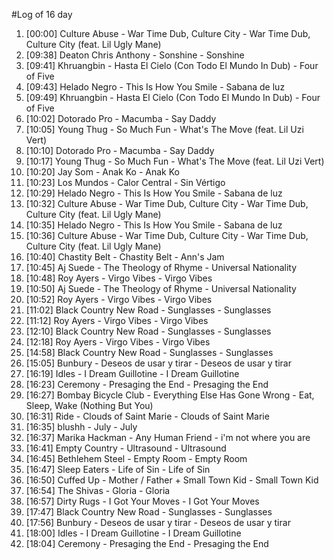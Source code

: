 #Log of 16 day

1. [00:00] Culture Abuse - War Time Dub, Culture City - War Time Dub, Culture City (feat. Lil Ugly Mane)
1. [09:38] Deaton Chris Anthony - Sonshine - Sonshine
1. [09:41] Khruangbin - Hasta El Cielo (Con Todo El Mundo In Dub) - Four of Five
1. [09:43] Helado Negro - This Is How You Smile - Sabana de luz
1. [09:49] Khruangbin - Hasta El Cielo (Con Todo El Mundo In Dub) - Four of Five
1. [10:02] Dotorado Pro - Macumba - Say Daddy
1. [10:05] Young Thug - So Much Fun - What's The Move (feat. Lil Uzi Vert)
1. [10:10] Dotorado Pro - Macumba - Say Daddy
1. [10:17] Young Thug - So Much Fun - What's The Move (feat. Lil Uzi Vert)
1. [10:20] Jay Som - Anak Ko - Anak Ko
1. [10:23] Los Mundos - Calor Central - Sin Vértigo
1. [10:29] Helado Negro - This Is How You Smile - Sabana de luz
1. [10:32] Culture Abuse - War Time Dub, Culture City - War Time Dub, Culture City (feat. Lil Ugly Mane)
1. [10:35] Helado Negro - This Is How You Smile - Sabana de luz
1. [10:36] Culture Abuse - War Time Dub, Culture City - War Time Dub, Culture City (feat. Lil Ugly Mane)
1. [10:40] Chastity Belt - Chastity Belt - Ann's Jam
1. [10:45] Aj Suede - The Theology of Rhyme - Universal Nationality
1. [10:48] Roy Ayers - Virgo Vibes - Virgo Vibes
1. [10:50] Aj Suede - The Theology of Rhyme - Universal Nationality
1. [10:52] Roy Ayers - Virgo Vibes - Virgo Vibes
1. [11:02] Black Country New Road - Sunglasses - Sunglasses
1. [11:12] Roy Ayers - Virgo Vibes - Virgo Vibes
1. [12:10] Black Country New Road - Sunglasses - Sunglasses
1. [12:18] Roy Ayers - Virgo Vibes - Virgo Vibes
1. [14:58] Black Country New Road - Sunglasses - Sunglasses
1. [15:05] Bunbury - Deseos de usar y tirar - Deseos de usar y tirar
1. [16:19] Idles - I Dream Guillotine - I Dream Guillotine
1. [16:23] Ceremony - Presaging the End - Presaging the End
1. [16:27] Bombay Bicycle Club - Everything Else Has Gone Wrong - Eat, Sleep, Wake (Nothing But You)
1. [16:31] Ride - Clouds of Saint Marie - Clouds of Saint Marie
1. [16:35] blushh - July - July
1. [16:37] Marika Hackman - Any Human Friend - i'm not where you are
1. [16:41] Empty Country - Ultrasound - Ultrasound
1. [16:45] Bethlehem Steel - Empty Room - Empty Room
1. [16:47] Sleep Eaters - Life of Sin - Life of Sin
1. [16:50] Cuffed Up - Mother / Father + Small Town Kid - Small Town Kid
1. [16:54] The Shivas - Gloria - Gloria
1. [16:57] Dirty Rugs - I Got Your Moves - I Got Your Moves
1. [17:47] Black Country New Road - Sunglasses - Sunglasses
1. [17:56] Bunbury - Deseos de usar y tirar - Deseos de usar y tirar
1. [18:00] Idles - I Dream Guillotine - I Dream Guillotine
1. [18:04] Ceremony - Presaging the End - Presaging the End
